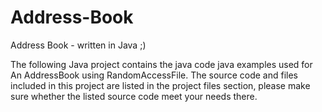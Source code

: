 # Address-Book

Address Book - written in Java ;)

The following Java project contains the java code java examples used for An AddressBook using RandomAccessFile.
The source code and files included in this project are listed in the project files section, please make sure whether
the listed source code meet your needs there.
